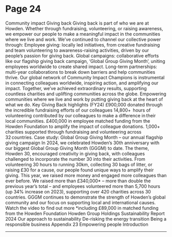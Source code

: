 # Page 24

Community impact
Giving back
Giving back is part of who we are at Howden. 
Whether through fundraising, volunteering, 
or raising awareness, we empower our 
people to make a meaningful impact in 
the communities where we live and work.
We’ve continued to channel our collective 
power through:
 Employee giving: locally led 
initiatives, from creative fundraising and 
team volunteering to awareness-raising 
activities, driven by our people’s passion 
for giving back. 
 Global campaigns: collaborative 
efforts like our flagship giving back 
campaign, ‘Global Group Giving Month’, 
uniting employees worldwide to create 
shared impact. 
 Long-term partnerships: multi-year 
collaborations to break down barriers and 
help communities thrive. 
Our global network of Community Impact 
Champions is instrumental in connecting 
colleagues worldwide, inspiring action, 
and amplifying our impact. Together, 
we’ve achieved extraordinary results, 
supporting countless charities and 
uplifting communities across the globe.
Empowering communities where we 
live and work by putting giving back 
at the heart of what we do.
Key Giving Back 
highlights (FY24) 
£900,000
donated through the incredible 
fundraising efforts of our colleagues 
14,800+  
hours of volunteering contributed by 
our colleagues to make a difference 
in their local communities. 
£400,000 
in employee matched funding from 
the Howden Foundation to amplify 
the impact of colleague donations. 
1,000+
charities supported through 
fundraising and volunteering across 
32 countries. 
Case study:
Global Group 
Giving Month – 
our annual flagship 
giving campaign
In 2024, we celebrated Howden’s 30th 
anniversary with our biggest Global 
Group Giving Month (GGGM) to date. 
The theme, Howden 30, encouraged 
creativity in giving back, with colleagues 
challenged to incorporate the 
number 30 into their activities. From 
volunteering 30 hours to running 30km, 
collecting 30 bags of litter, or raising 
£30 for a cause, our people found 
unique ways to amplify their giving. 
This year, we raised more money and 
engaged more colleagues than ever 
before. We raised more than £340,000* 
– more than double the previous year’s 
total – and employees volunteered more 
than 5,700 hours (up 34% increase on 
2023), supporting over 420 charities 
across 30 countries. 
GGGM continues to demonstrate the 
strength of Howden’s global community 
and our focus on supporting local and 
international causes. 
	Watch the video to find out more 
*including £89,000 in matched funding from the 
Howden Foundation
Howden Group Holdings
Sustainability Report 2024
Our approach to sustainability
De-risking the energy transition
Being a responsible business
Appendix
23
Empowering people 
Introduction


---
